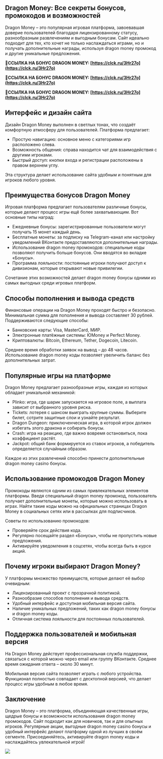 ## Dragon Money: Все секреты бонусов, промокодов и возможностей

Dragon Money – это популярная игровая платформа, завоевавшая доверие пользователей благодаря лицензированному статусу, разнообразным развлечениям и выгодным бонусам. Сайт идеально подходит для тех, кто хочет не только наслаждаться играми, но и получать дополнительные награды, используя dragon money промокод и другие уникальные предложения.

**🔗ССЫЛКА НА БОНУС DRAGON MONEY: [https://clck.ru/3Hr27o](https://clck.ru/3Hr27o)**

**🔗ССЫЛКА НА БОНУС DRAGON MONEY: [https://clck.ru/3Hr27o](https://clck.ru/3Hr27o)**

**🔗ССЫЛКА НА БОНУС DRAGON MONEY: [https://clck.ru/3Hr27o](https://clck.ru/3Hr27o)**

## Интерфейс и дизайн сайта

Дизайн Dragon Money выполнен в светлых тонах, что создаёт комфортную атмосферу для пользователей. Платформа предлагает:

- Простую навигацию: основное меню с категориями игр расположено слева.
- Возможность общения: справа находится чат для взаимодействия с другими игроками.
- Быстрый доступ: кнопки входа и регистрации расположены в правом верхнем углу.

Эта структура делает использование сайта удобным и понятным для игроков любого уровня.

## Преимущества бонусов Dragon Money

Игровая платформа предлагает пользователям различные бонусы, которые делают процесс игры ещё более захватывающим. Вот основные типы наград:

- Ежедневные бонусы: зарегистрированные пользователи могут получать 15 монет каждый день.
- Бесплатные монеты: за подписку на Telegram-канал или настройку уведомлений ВКонтакте предоставляются дополнительные награды.
- Использование dragon money промокодов: специальные коды позволяют получить больше бонусов. Они вводятся во вкладке «Бонусы».
- Программа лояльности: постоянные игроки получают доступ к дивизионам, которые открывают новые привилегии.

Сочетание этих возможностей делает dragon money бонусы одними из самых выгодных среди игровых платформ.

## Способы пополнения и вывода средств

Финансовые операции на Dragon Money проходят быстро и безопасно. Минимальная сумма для пополнения и вывода составляет 30 рублей. Поддерживаются следующие способы:

- Банковские карты: Visa, MasterCard, МИР.
- Электронные платёжные системы: ЮMoney и Perfect Money.
- Криптовалюты: Bitcoin, Ethereum, Tether, Dogecoin, Litecoin.

Среднее время обработки заявок на вывод – до 48 часов. Использование dragon money коды позволяет увеличить баланс без дополнительных затрат.

## Популярные игры на платформе

Dragon Money предлагает разнообразные игры, каждая из которых обладает уникальной механикой:

- Plinko: игра, где шарик запускается на игровое поле, а выплата зависит от выбранного уровня риска.
- Tickets: лотерея с шансом выиграть крупные суммы. Выберите билет, сотрите защитные слои и узнайте результат.
- Dragon Dungeon: приключенческая игра, в которой игрок должен избегать злого дракона и собирать бонусы.
- Crash: игра на реакцию, где важно вовремя остановиться, пока коэффициент растёт.
- Jackpot: общий банк формируется из ставок игроков, а победитель определяется случайным образом.

Каждое из этих развлечений способно принести дополнительные dragon money casino бонусы.

## Использование промокодов Dragon Money

Промокоды являются одним из самых привлекательных элементов платформы. Введя специальный dragon money промокод, пользователь получает дополнительные монеты, которые можно использовать в играх. Найти такие коды можно на официальных страницах Dragon Money в социальных сетях или в рассылках для подписчиков.

Советы по использованию промокодов:

- Проверяйте срок действия кода.
- Регулярно посещайте раздел «Бонусы», чтобы не пропустить новые предложения.
- Активируйте уведомления в соцсетях, чтобы всегда быть в курсе акций.

## Почему игроки выбирают Dragon Money?

У платформы множество преимуществ, которые делают её выбор очевидным:

- Лицензированный проект с прозрачной политикой.
- Разнообразие способов пополнения и вывода средств.
- Удобный интерфейс и доступная мобильная версия сайта.
- Наличие уникальных предложений, таких как dragon money бонусы и dragon money коды.
- Отличная система лояльности для постоянных пользователей.

## Поддержка пользователей и мобильная версия

На Dragon Money действует профессиональная служба поддержки, связаться с которой можно через email или группу ВКонтакте. Среднее время ожидания ответа – около 30 минут.

Мобильная версия сайта позволяет играть с любого устройства. Функционал полностью совпадает с десктопной версией, что делает процесс игры удобным в любое время.

## Заключение

Dragon Money – это платформа, объединяющая качественные игры, щедрые бонусы и возможности использования dragon money промокодов. Сайт подходит как для новичков, так и для опытных игроков. Регулярные акции, выгодные dragon money casino бонусы и удобный интерфейс делают платформу одной из лучших в своём сегменте. Присоединяйтесь, активируйте dragon money коды и наслаждайтесь увлекательной игрой!

![](https://i.ibb.co/gS68fN0/dm-mob.jpg)
